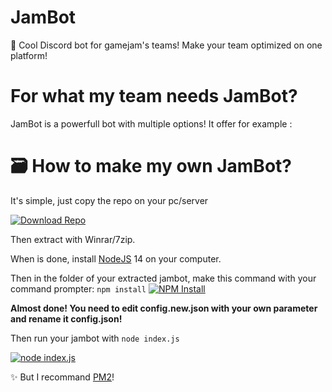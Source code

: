 # JamBot
 🍯 Cool Discord bot for gamejam's teams!
Make your team optimized on one platform!

# For what my team needs JamBot?

JamBot is a powerfull bot with multiple options!
It offer for example :

# 🗃 How to make my own JamBot?

It's simple, just copy the repo on your pc/server 


[![Download Repo](https://i.gyazo.com/97ad06f54aeab556f80a146c272f85a7.gif)](https://gyazo.com/97ad06f54aeab556f80a146c272f85a7)

Then extract with Winrar/7zip. 

When is done, install [NodeJS](https://nodejs.org/en/) 14 on your computer.

Then in the folder of your extracted jambot, make this command with your command prompter:
`npm install`
[![NPM Install](https://i.gyazo.com/d281aa7ab11fcbf4f97c2ceb1f65c8df.gif)](https://gyazo.com/d281aa7ab11fcbf4f97c2ceb1f65c8df)

__Almost done! You need to edit config.new.json with your own parameter and rename it config.json!__

Then run your jambot with `node index.js`

[![node index.js](https://i.gyazo.com/ba8edf81ad5dda85cca4dc4c8624010e.gif)](https://gyazo.com/ba8edf81ad5dda85cca4dc4c8624010e)

✨ But I recommand [PM2](https://pm2.keymetrics.io/docs/usage/quick-start/)!

